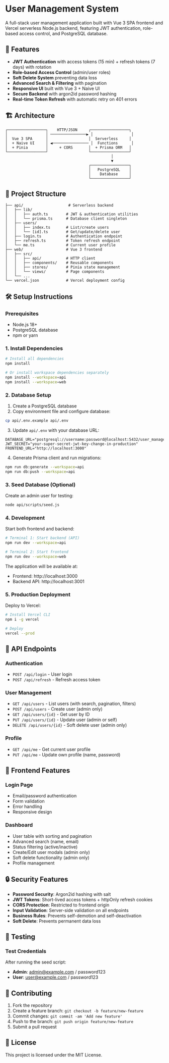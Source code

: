 # User Management System

A full-stack user management application built with Vue 3 SPA frontend and Vercel serverless Node.js backend, featuring JWT authentication, role-based access control, and PostgreSQL database.

## 🚀 Features

- **JWT Authentication** with access tokens (15 min) + refresh tokens (7 days) with rotation
- **Role-based Access Control** (admin/user roles)
- **Soft Delete System** preventing data loss
- **Advanced Search & Filtering** with pagination
- **Responsive UI** built with Vue 3 + Naive UI
- **Secure Backend** with argon2id password hashing
- **Real-time Token Refresh** with automatic retry on 401 errors

## 🏗️ Architecture

```
┌─────────────────┐    HTTP/JSON     ┌─────────────────┐
│                 │ ────────────────▶ │                 │
│  Vue 3 SPA      │                  │  Serverless     │
│  + Naive UI     │ ◀──────────────── │  Functions      │
│  + Pinia        │     + CORS       │  + Prisma ORM   │
└─────────────────┘                  └─────────────────┘
                                               │
                                               ▼
                                     ┌─────────────────┐
                                     │   PostgreSQL    │
                                     │    Database     │
                                     └─────────────────┘
```

## 📁 Project Structure

```
├── api/                    # Serverless backend
│   ├── lib/
│   │   ├── auth.ts        # JWT & authentication utilities
│   │   └── prisma.ts      # Database client singleton
│   ├── users/
│   │   ├── index.ts       # List/create users
│   │   └── [id].ts        # Get/update/delete user
│   ├── login.ts           # Authentication endpoint
│   ├── refresh.ts         # Token refresh endpoint
│   └── me.ts              # Current user profile
├── web/                   # Vue 3 frontend
│   ├── src/
│   │   ├── api/           # HTTP client
│   │   ├── components/    # Reusable components
│   │   ├── stores/        # Pinia state management
│   │   └── views/         # Page components
│   └── ...
└── vercel.json            # Vercel deployment config
```

## 🛠️ Setup Instructions

### Prerequisites

- Node.js 18+ 
- PostgreSQL database
- npm or yarn

### 1. Install Dependencies

```bash
# Install all dependencies
npm install

# Or install workspace dependencies separately
npm install --workspace=api
npm install --workspace=web
```

### 2. Database Setup

1. Create a PostgreSQL database
2. Copy environment file and configure database:

```bash
cp api/.env.example api/.env
```

3. Update `api/.env` with your database URL:

```env
DATABASE_URL="postgresql://username:password@localhost:5432/user_management"
JWT_SECRET="your-super-secret-jwt-key-change-in-production"
FRONTEND_URL="http://localhost:3000"
```

4. Generate Prisma client and run migrations:

```bash
npm run db:generate --workspace=api
npm run db:push --workspace=api
```

### 3. Seed Database (Optional)

Create an admin user for testing:

```bash
node api/scripts/seed.js
```

### 4. Development

Start both frontend and backend:

```bash
# Terminal 1: Start backend (API)
npm run dev --workspace=api

# Terminal 2: Start frontend
npm run dev --workspace=web
```

The application will be available at:
- Frontend: http://localhost:3000
- Backend API: http://localhost:3001

### 5. Production Deployment

Deploy to Vercel:

```bash
# Install Vercel CLI
npm i -g vercel

# Deploy
vercel --prod
```

## 🔐 API Endpoints

### Authentication
- `POST /api/login` - User login
- `POST /api/refresh` - Refresh access token

### User Management
- `GET /api/users` - List users (with search, pagination, filters)
- `POST /api/users` - Create user (admin only)
- `GET /api/users/{id}` - Get user by ID
- `PUT /api/users/{id}` - Update user (admin or self)
- `DELETE /api/users/{id}` - Soft delete user (admin only)

### Profile
- `GET /api/me` - Get current user profile
- `PUT /api/me` - Update own profile (name, password)

## 🎨 Frontend Features

### Login Page
- Email/password authentication
- Form validation
- Error handling
- Responsive design

### Dashboard
- User table with sorting and pagination
- Advanced search (name, email)
- Status filtering (active/inactive)
- Create/Edit user modals (admin only)
- Soft delete functionality (admin only)
- Profile management

## 🔒 Security Features

- **Password Security**: Argon2id hashing with salt
- **JWT Tokens**: Short-lived access tokens + httpOnly refresh cookies
- **CORS Protection**: Restricted to frontend origin
- **Input Validation**: Server-side validation on all endpoints
- **Business Rules**: Prevents self-demotion and self-deactivation
- **Soft Delete**: Prevents permanent data loss

## 🧪 Testing

### Test Credentials

After running the seed script:
- **Admin**: admin@example.com / password123
- **User**: user@example.com / password123

## 🤝 Contributing

1. Fork the repository
2. Create a feature branch: `git checkout -b feature/new-feature`
3. Commit changes: `git commit -am 'Add new feature'`
4. Push to the branch: `git push origin feature/new-feature`
5. Submit a pull request

## 📝 License

This project is licensed under the MIT License.